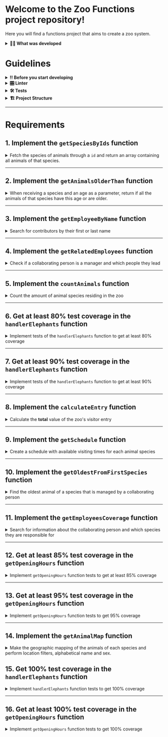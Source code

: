 # Welcome to the Zoo Functions project repository!

Here you will find a functions project that aims to create a zoo system.

<details>
<summary><strong>🧑‍💻 What was developed</strong></summary><br />

With `ES6` skills, `Higher Order Functions` and tests, the city hall has given you an important mission: organize the zoo's information! 🐘

I was responsible for developing functions that seek information about zoo animals such as: species and place of origin. In addition, I also looked for data on the people who collaborate with the maintenance and care of the zoo. 🧑‍🌾

The sequence of requirements for this project has been arranged in such a way as to provide the experience of understanding in practice how test-driven development helps ensure quality code. For this, tests were implemented for existing functions, realizing the use cases of your application and ensuring that it is working correctly! 🚀

<br />

</details>

# Guidelines

<details>
<summary><strong>‼ Before you start developing</strong></summary><br />

1. Clone the repository

   - Use the command: `git clone git@github.com:lucasdximenes/zoo-functions.git`

- Enter the repository folder you just cloned:

  - `cd zoo-functions`

2. Install dependencies

   - For this, use the following command: `npm install`

</details>

<details>
<summary><strong>🎛 Linter</strong></summary><br />

To run them locally in the project, run the commands below:

```bash
npm run lint
```

</details>

<details>
<summary><strong>🛠 Tests</strong></summary><br />

To have the tests run locally, make sure the node version on your machine is `16`:

```bash
node -v
```

If the version is different, you can use `nvm` to change the version with the following command:

```bash
nvm use 16
```

All project requirements will be tested **automatically** through `Jest`.
To test all functions in the terminal, just run the command below:

```bash
npm test
```

If you want to test only one function, run the command below:

```bash
npm test filename
```

For example:

```bash
npm test getSpeciesByIds
```

## Test Coverage

In this project you will need to implement tests for two functions already created: `handlerElephants` and `getOpeningHours`.

This coverage assesses the effectiveness of tests implemented according to requirements, determining whether they cover what was ordered or not.

⚠️ **Only the two requested functions will be tested and not the entire application!**

As you test the project, the percentage of total coverage will increase. For each test requirement, a percentage of coverage will be assessed.

To run and monitor the implementation of your test coverage, run the command below:

```bash
npm run test:coverage
```

When running the command you will get a result similar to this:

![Test Coverage](img/coverage.png)

In this project we will focus on covering _statements_ (ie the JavaScript statements). The percentage of coverage of the functions instructions will be evaluated, as highlighted in the figure below:

![Instruction Coverage](img/coverage_stmts.png)

In addition, the table will also show which rows are not yet covered by tests. That is, when there is no test case that executes that instruction.

Check with `npm test` that all test coverage items are passing correctly.

⚠️ **Attention**: beware of possible false positives!

When running the test coverage command, a `coverage` folder will be created, with an `index.html` file. This file presents a report of the coverage analysis. In this report it is possible to see which lines are **not** being covered by the tests.

⚠️ **Auto-evaluator does not necessarily evaluate your project in the order that the requirements appear in the readme. This is to make the evaluation process faster. So don't be scared if that happens, ok?**

</details>

<details>
<summary><strong>🏗 Project Structure</strong></summary><br />

In the root folder of the project, we have the folders `src`, `test`, `evaluator` and `data`.

The `src` folder is made up of files referring to each of the functions you will implement, the `data` folder contains the `zoo_data.js` file, which stores the data you will use to return information about the zoo.

This project also has some requirements for the implementation of tests. The `test` folder contains the files in which you will implement the unit tests corresponding to each function, the filename is the name of the target function plus the suffix `.test.js`.

**For example:** the `src/getOpeningHours.js` file will contain the implementation of the `getOpeningHours` function and the `test/getOpeningHours.test.js` file should contain the tests that you will develop related to it.

The `evaluator` folder contains the automated tests that will evaluate the your project; the contents of this folder must not be changed.

<details>
  <summary>
    The <code>zoo_data.js</code> file contains an <strong>object</strong> in the following format:
  </summary> <br />

```javascript
{
species: [
    {
      id: lionId,
      name: 'lions',
      popularity: 4,
      location: 'NE',
      availability: ['Tuesday', 'Thursday', 'Saturday', 'Sunday'],
      residents: [
        {
          name: 'Zena',
          sex: 'female',
          age: 12,
        }
      ],
    }
  ],
  employees: [
    {
      id: 'c5b83cb3-a451-49e2-ac45-ff3f54fbe7e1',
      firstName: 'Nigel',
      lastName: 'Nelson',
      managers: [burlId, helloId],
      responsibleFor: [lionId, tigersId],
    }
  ],
  hours: {
    Tuesday: { open: 8, close: 6 },
    Wednesday: { open: 8, close: 6 },
    Thursday: { open: 10, close: 8 },
    Friday: { open: 10, close: 8 },
    Saturday: { open: 8, close: 10 },
    Sunday: { open: 8, close: 8 },
    Monday: { open: 0, close: 0 },
  },
  prices: {
    adult: 49.99,
    senior: 24.99,
    child: 20.99,
  },
}
```

<details>
  <summary>
  The <code>species</code> array holds information for each zoo species
  </summary> <br />

| Key            | Description                                                                                                                                                                                                                                                        |
| -------------- | ------------------------------------------------------------------------------------------------------------------------------------------------------------------------------------------------------------------------------------------------------------------ |
| `id`           | is the species identifier                                                                                                                                                                                                                                          |
| `name`         | is the species name, eg `lions`                                                                                                                                                                                                                                    |
| `popularity`   | is the popularity of that species                                                                                                                                                                                                                                  |
| `location`     | is the region where the animal species came from, it can have the following values: <br> - `NE`: northeast; <br> - `NW`: northwest; <br> - `SE`: southeast; <br> - `SW`: southwest.                                                                                |
| `availability` | is the availability of visitation of the animals of this species                                                                                                                                                                                                   |
| `residents`    | is the information of the animals of that species that reside in the zoo, where: <br> - `name`: is the name of the animal, for example `'Zena'`; <br> - `sex`: is the sex of the animal, for example: `'female'` (female); <br> - `age`: is the age of the animal. |

</details>

<details>
  <summary>
  The <code>employees</code> array is where the information for each collaborating person is
  </summary> <br />

| Key              | Description                                                 |
| ---------------- | ----------------------------------------------------------- |
| `id`             | is this person's identifier                                 |
| `firstName`      | is that person's first name                                 |
| `lastName`       | is that person's last name                                  |
| `managers`       | are the `ids` of that person's leadership                   |
| `responsibleFor` | are the `ids` of the species this person is responsible for |

</details>

<details>
  <summary>
  The <code>hours</code> object stores information about the zoo's opening hours
  </summary> <br />

| Key                                                                                            | Description                                                                                                                  |
| ---------------------------------------------------------------------------------------------- | ---------------------------------------------------------------------------------------------------------------------------- |
| `Tuesday`<br> `Wednesday`<br> `Thursday`<br> `Friday`<br> `Saturday`<br> `Sunday`<br> `Monday` | are the days of the week: <br> - `open`: is the time that the zoo opens; <br> - `close`: it is the time that the zoo closes. |

</details>

<details>
  <summary>
    The <code>prices</code> object is responsible for storing information about the zoo entry value
  </summary> <br />

| Key      | Description                  |
| -------- | ---------------------------- |
| `adult`  | is the price for adults      |
| `senior` | is the price for the elderly |
| `child`  | is the price for children    |

</details>

</details>

<br />

⚠️ **Only the files indicated in the requirements must be changed, otherwise the tests may be compromised.**

All files strictly necessary to finish the project are already created, **not** being necessary to create other files.

</details>

---

# Requirements

## 1. Implement the `getSpeciesByIds` function

<details>
  <summary>
  Fetch the species of animals through a <code>id</code> and return an array containing all animals of that species.
  </summary> <br />

- Make the `getSpeciesByIds` function receive several parameters;

- Return an empty array if the function does not receive an `id`;

- Return the following information from the `data` file:

  - If the function receives only one `id`, return the species of the animal referring to this `id`;

  - If the function receives several `ids`, return all species referring to these `ids`.

**What will be tested:**

- If no parameters are received, it is necessary to return an empty array;

- When receiving as a parameter a single `id`, returns an array with the species referring to this `id`;

- When receiving more than one `id`, returns an array with the species referring to the `ids`.

</details>

---

## 2. Implement the `getAnimalsOlderThan` function

<details>
  <summary>
  When receiving a species and an age as a parameter, return if all the animals of that species have this age or are older.
  </summary> <br />

- Check that all animals of the species passed as a parameter have the minimum age:

  - Animals must be this age or older.

- Return a boolean value.

**What will be tested:**

- When passing the name of a species and an age, it tests if all the animals of this species have the specified minimum age.

</details>

---

## 3. Implement the `getEmployeeByName` function

<details>
  <summary>
    Search for contributors by their first or last name
  </summary> <br />

- Return an empty object if the function does not receive parameters;

- Return the information of the collaborating person if the parameter is equal to the name **or** equal to the last name in the following format:

```javascript
  {
    id: 'c5b83cb3-a451-49e2-ac45-ff3f54fbe7e1',
    firstName: 'Nigel',
    lastName: 'Nelson',
    managers: ['0e7b460e-acf4-4e17-bcb3-ee472265db83', 'fdb2543b-5662-46a7-badc-93d960fdc0a8'],
    responsibleFor: ['0938aa23-f153-4937-9f88-4858b24d6bce', 'e8481c1d-42ea-4610-8e11-1752cfc05a46'],
  }
```

**What will be tested:**

- Without parameters, it must return an empty object;

- When the first name of the collaborating person is informed, the object of the collaborating person must be returned;

- When the last name of the collaborating person is informed, the object of the collaborating person must be returned;

</details>

---

## 4. Implement the `getRelatedEmployees` function

<details>
  <summary>
    Check if a collaborating person is a manager and which people they lead
  </summary> <br />

Considering the good practice of breaking the code into smaller parts, the file will have two functions:

1.  `isManager` which will be responsible for checking if a collaborating person is a manager:

    - Return `true` if the `id` passed is a manager person;
    - Return `false` if the `id` passed is not a manager person.

2.  `getRelatedEmployees` which returns the people led by the management: - Use the `isManager` function to check if the person is a manager or not and do the following checks:

          - If the person is a manager, return an array containing the first and last names of the collaborating people managed by this person.

          Output example:

          ```javascript

          [ 'Burl Bethea', 'Hello Orloff', 'Emery Elser' ];

          ```

          - If the person is not a manager, trigger an error with the message: **'The id entered is not a manager collaborating person!'**.

          To throw the error, you will use the **Error** constructor function from the JavaScript standard library.

          Example:

          ```javascript

          throw new Error('The id entered is not a collaborating person manager!');

          ```

          You can read more about the [**Error** constructor function, at this link.](https://developer.mozilla.org/en-US/docs/Web/JavaScript/Reference/Global_Objects/Error)

    **What will be tested:**

- Returns `true` if the `id` passed is a manager person;

- Returns `false` if the `id` passed is not a manager person;

- If the `id` passed is the manager person, returns an array containing the name and surname of the collaborating people he is responsible for;

- If the `id` passed is **not** the manager person, it triggers an error with the message: `'The id entered is not a manager collaborating person!'`.

</details>

---

## 5. Implement the `countAnimals` function

<details>
  <summary>
    Count the amount of animal species residing in the zoo
  </summary> <br />

The `countAnimals` function is responsible for counting the number of animals residing in the zoo.

- Return the number of resident animals per species, if the function does not receive a parameter. The return must be an object whose name of each species is the key and the total number of animals (residents) of that species is the value. For example:

```javascript
  {
    lions: 4,
    // [...]
  }
```

- Return the amount of animals residing in the zoo of the passed species by parameter. For example:

  - when receiving the argument `{ specie: 'penguins' }`, it returns only the amount (number) of penguins residing in the zoo;

  - passing the argument `{ specie: 'giraffes', sex: 'female' }`, returns only the amount (number) of female giraffes residing in the zoo.

**What will be tested:**

- Without parameters, returns all species and the number of residents of each one;

- Taking as a parameter an object with the key `specie`, it returns the number of animals of that species;

- Taking as a parameter an object with the key `specie` and `sex`, it returns the number of animals of that species, in the selected sex.

</details>

---

## 6. Get at least 80% test coverage in the `handlerElephants` function

<details>
  <summary>
    Implement tests of the <code>handlerElephants</code> function to get at least 80% coverage
  </summary> <br />

This function returns information regarding the elephants as the argument passed:

| Argument       | Information                                                                         |
| -------------- | ----------------------------------------------------------------------------------- |
| `count`        | returns the amount of elephants                                                     |
| `names`        | returns an array listing the names of all elephants                                 |
| `averageAge`   | returns the average age of elephants                                                |
| `location`     | returns the location of elephants inside the Zoo                                    |
| `popularity`   | the popularity of elephants returns                                                 |
| `availability` | returns an array with the number of days when it is possible to visit the elephants |

> **Looking at the tip 👀:** Before starting to write the tests, read the `handlerElephants` function and try to understand it line by line

- Implement the tests in the files in the `test` folder that is at the root of the project;

- The `handlerElephants` function is already implemented, it is only necessary to create the tests;

- The function is case sensitive;

- Use the `npm test handlerElephants` command to check if your tests are passing;

- Use the `npm run test:coverage` command to test coverage.

**Cover will only check the highlighted features and not the entire application!**

⚠️ **Warning:** do not change the structure already implemented in the test files, just add the tests inside the `describe` block.

<details>
  <summary>
    💡 <strong>Tips of what you can try:</strong>
  </summary> <br />

⚠️ **Warning:** The topics below are just suggestions, feel free to test whatever you think is necessary as long as the feature coverage reaches at least 80%

- For the `count` argument must return the integer `4`;

- For the `names` argument it must return an array of names which has the name `Jefferson`;

- For the `averageAge` argument it should return a number close to `10.5`;

</details>

</details>

---

## 7. Get at least 90% test coverage in the `handlerElephants` function

<details>
  <summary>
    Implement tests of the <code>handlerElephants</code> function to get at least 90% coverage
  </summary> <br />

This function returns information regarding the elephants as the argument passed:

| Argument       | Information                                                                         |
| -------------- | ----------------------------------------------------------------------------------- |
| `count`        | returns the amount of elephants                                                     |
| `names`        | returns an array listing the names of all elephants                                 |
| `averageAge`   | returns the average age of elephants                                                |
| `location`     | returns the location of elephants inside the Zoo                                    |
| `popularity`   | the popularity of elephants returns                                                 |
| `availability` | returns an array with the number of days when it is possible to visit the elephants |

- The function is case sensitive;

- Use the `npm test handlerElephants` command to check if your tests are passing;

- Use the `npm run test:coverage` command to test coverage.

⚠️ **Warning:** do not change the structure already implemented in the test files, just add the tests inside the `describe` block.

<details>
  <summary>💡 <strong>Tips of what you can try:</strong>
  </summary> <br />

⚠️ **Warning:** The topics below are suggestions only, feel free to test whatever you feel is necessary as long as the feature coverage reaches at least 90%.

- For the `count` argument must return the integer `4`;

- For the `names` argument it must return an array of names which has the name `Jefferson`;

- For the `averageAge` argument it should return a number close to `10.5`;

- For the `location` argument it must return the string `NW`;

- The `popularity` argument must return a number equal to or greater than 5;

- For the `availability` argument it must return an array of days of the week that does not contain `Monday`;

- Not passing arguments the function must return `undefined`;

</details>

</details>

---

## 8. Implement the `calculateEntry` function

<details>
  <summary>
    Calculate the <strong>total</strong> value of the zoo's visitor entry
  </summary> <br />

The value of zoo tickets is calculated from the age group, where:

- `child`: are people **under** 18 years old;

- `adult`: people aged **greater than or equal** to 18 years old **and less** than 50 years old;

- `senior`: are people aged **greater than or equal to** 50 years old.

Considering the good practice of breaking the code into smaller parts, the file will have two functions, called `countEntrants` and `calculateEntry`.

Both functions receive an array in the following format:

```javascript
const entrants = [
  { name: "Lara Carvalho", age: 5 },
  { name: "Frederico Moreira", age: 5 },
  { name: "Pedro Henrique Carvalho", age: 5 },
  { name: "Maria Costa", age: 18 },
  { name: "Núbia Souza", age: 18 },
  { name: "Carlos Nogueira", age: 50 },
];
```

1. `countEntrants` will be responsible for calculating the number of visitors by age group:

It takes an array and should return an **object**. For that:

- Perform the sum of the number of visitors by age group;

- Return an object in a format like this: `{ child: 3, adult: 2, senior: 1 }`.

2. `calculateEntry` will be responsible for summing the entry value of people in the zoo:

It takes an array and should return the **total** sum of the ticket values. For that:

- Return `0` if no parameter is passed or is an empty array;

- Use the `countEntrants` function to have the total number of people per age group;

- Perform the sum of the ticket values ​​by age group. Your return should look something like this: `187.94`.

> **Keep an eye on the tip 👀:** The amount to be charged for the age range is also included in the data file.

**Example using the `calculateEntry` function:**

```javascript
calculateEntry(entrants);
```

**Exit:**

```javascript
187.94;
```

**What will be tested:**

In the `countEntrants` function:

- When receiving an array of visitors, returns an object with the count.

In the `calculateEntry` function:

- Returns 0 if no arguments are passed;

- Returns 0 if an empty object is passed;

- When receiving an array of people with 3 children, 2 adults and 1 older person, it returns the correct value;

- When receiving an array with 1 adult person returns the correct value;

- When receiving an array with 1 older person returns the correct value;

- When receiving an array with 1 child returns the correct value;

- When receiving an array with 1 child and 1 older person returns the correct value.

</details>

---

## 9. Implement the `getSchedule` function

<details>
  <summary>
    Create a schedule with available visiting times for each animal species
  </summary> <br />

Animal schedule information should be made available in a query to people visiting the zoo, who may want access to the schedule for a week, a day or a specific animal.

- Return an array with the days of the week when an animal is available for visitation if the function parameter is an animal. For example: `[ 'Tuesday', 'Thursday', 'Saturday', 'Sunday' ]`;

- Return all available times for each day of the week if the function:

  - do not receive parameter;

  - the parameter passed to the function is not an animal or a day;

  For that:

  - Create an object and add every day of the week as a key;

  - The values ​​of each day of the week must be an object, having the keys `officeHour` and `exhibition`:

    - `officeHour` must contain the text with the time that the zoo opens and closes on that day of the week;

    - `exhibition` must have an array with the name of all the animals available for visitation on that day of the week.

<details>
  <summary>
    The return should look like this:
  </summary> <br />

```javascript
{
  Tuesday: { // Day of the week
    officeHour: 'Open from 8am until 6pm', // n
    exhibition: [ 'lions', 'tigers', 'bears', 'penguins', 'elephants', 'giraffes' ],
  },
  Wednesday: {
    officeHour: 'Open from 8am until 6pm',
    exhibition: [ 'tigers', 'bears', 'penguins', 'otters', 'frogs', 'giraffes' ],
  },
  // [...]
}
```

</details>

- Return the animals available on the day, if the function parameter is only one day of the week;

> **Keep an eye on the tip 👀:** Break the problem down into smaller roles so it's easier to manage the responsibility of each one.

**What will be tested:**

- If the name of an animal is passed, it must return an array with the days it will be on display;

- Without parameters, returns the times for each day and which animals will be available;

- With parameters that are neither an animal nor a day, returns the times for each day and which animals will be available;

- If a single day is passed, returns the times for that day and which animals will be available.

</details>

---

## 10. Implement the `getOldestFromFirstSpecies` function

<details>
  <summary>
    Find the oldest animal of a species that is managed by a collaborating person
  </summary> <br />

The function receives an `id` parameter referring to the collaborating person and from that `id`:

- Find the collaborating person who has the `id` passed by parameter;

- Find the **first** animal species that the collaborating person is responsible for;

- Find the oldest animal of that species;

- Return an array with the information of the oldest animal of that species.

**What will be tested:**

- Passing the id of a collaborating person, it finds the first species of animal managed by that person, and returns an array with the name, sex and age of the oldest animal of that species.

</details>

---

## 11. Implement the `getEmployeesCoverage` function

<details>
  <summary>
    Search for information about the collaborating person and which species they are responsible for
  </summary> <br />

The function will receive an object as a parameter that will determine its behavior, being:

- `name`: the first name **or** of the person to be searched;

- `id`: the id of the person to be searched for.

And it should return an object in the following format:

```javascript
{
id: "4b40a139-d4dc-4f09-822d-ec25e819a5ad", // person id
fullName: "Sharonda Spry", // full name: firstName + lastName
species: [ "otters", "frogs" ], // species the person is responsible for
locations: [ "SE", "SW" ], // An array containing all species locations
}
```

For that:

- Return the corresponding person information when receiving an object with the `name` property:

  - the `name` property can have the first or last name of the contributing person as a value, so make sure your code works both ways.

- Return the information of the corresponding person when receiving an object with the `id` property;

- Return an array with the information of **all** the collaborating people if the function does not receive a parameter;

- Throw an error if the `id` is invalid.

**Examples of using the `getEmployeesCoverage` function:**

  <details>
    <summary>
      If the parameter is an object with name and id, return the information of the collaborating person
    </summary> <br />

**PROHIBITED:**

```javascript
getEmployeesCoverage({ name: "Sharonda" }); // name takes the first name as a parameter or
getEmployeesCoverage({ name: "Spry" }); // name takes the last name as a parameter or
getEmployeesCoverage({ id: "4b40a139-d4dc-4f09-822d-ec25e819a5ad" }); // receive an id as a parameter
```

**EXIT:**

```json
{
  "id": "4b40a139-d4dc-4f09-822d-ec25e819a5ad",
  "fullName": "Sharonda Spry",
  "species": ["otters", "frogs"],
  "locations": ["SE", "SW"]
}
```

</details>

  <details>
    <summary>
      If the function does not receive parameters, return an array with the information of <strong>all</strong> the collaborating people
    </summary> <br />

**PROHIBITED:**

```javascript
getEmployeesCoverage();
```

**EXIT:**

```javascript
[
  {
    id: "c5b83cb3-a451-49e2-ac45-ff3f54fbe7e1",
    fullName: "Nigel Nelson",
    species: ["lions", "tigers"],
    locations: ["NE", "NW"],
  },
  {
    id: "0e7b460e-acf4-4e17-bcb3-ee472265db83",
    fullName: "Burl Bethea",
    species: ["lions", "tigers", "bears", "penguins"],
    locations: ["NE", "NW", "NW", "SE"],
  },
  {
    id: "fdb2543b-5662-46a7-badc-93d960fdc0a8",
    fullName: "Hello Orloff",
    species: ["otters", "frogs", "snakes", "elephants"],
    locations: ["SE", "SW", "SW", "NW"],
  },
  // [...]
];
```

</details>

<details>
  <summary>
    If no person is found with first name, last name or id, throw an error
  </summary> <br />

If no person is found with the first name, last name or id, an error generated with the **Error** constructor function of the JavaScript standard library should be thrown with the message **"Invalid information"**. Example:

```javascript
throw new Error("Invalid information");
```

You can read more about the [**Error** constructor function, at this link.](https://developer.mozilla.org/en-US/docs/Web/JavaScript/Reference/Global_Objects/Error)

</details>

<br />

> **Keep an eye on the tip 👀:** Create functions that break tasks into smaller parts. For example, you can create a `getSpecies` function in charge only of fetching the name of the species that the person is responsible for.

**What will be tested:**

- If the options object has the `name` property, it returns only the corresponding person;

- The name property of the options object also works using the second name;

- If the options object has the `id` property, it returns only the corresponding person;

- Without parameters, returns a list with the coverage of all collaborating people;

- If there is no person with the specified `name` or `id`, an `error` will be thrown.

</details>

---

## 12. Get at least 85% test coverage in the `getOpeningHours` function

<details>
  <summary>
    Implement <code>getOpeningHours</code> function tests to get at least 85% coverage
  </summary> <br />

This function takes as arguments a day of the week and a time, and returns a message informing whether the zoo is open or not at that date and time.

> **Looking at the tip 👀:** Before starting to write the tests, read the `getOpeningHours` function and try to understand it line by line.

- Implement the tests in the files in the `test` folder that is at the root of the project;

- The `getOpeningHours` function is already implemented, it is only necessary to create the tests;

- Use the `npm test getOpeningHours` command to check if your tests are passing;

- Use the `npm run test:coverage` command to test coverage;

- The name of the day of the week passed as an argument must be in English;

- The time must have the following formatting `'XX:XX-XM'`;

- The hours will be validated in the `'AM'` and `'PM'` nomenclature;

- The function is not case sensitive;

**Cover will only check the highlighted features and not the entire application!**

⚠️ **Warning:** do not change the structure already implemented in the test files, just add the tests inside the `describe` block.

<details>
  <summary>
    💡 <strong>Tips of what you can try:</strong>
  </summary> <br />

⚠️ **Warning:** The topics below are just suggestions, feel free to test whatever you think is necessary as long as the feature coverage reaches at least 85%.

- Test not passing arguments. It should return the object:

```javascript
{
Tuesday: { open: 8, close: 6 },
Wednesday: { open: 8, close: 6 },
Thursday: { open: 10, close: 8 },
Friday: { open: 10, close: 8 },
Saturday: { open: 8, close: 10 },
Sunday: { open: 8, close: 8 },
Monday: { open: 0, close: 0 },
}
```

- For the arguments `Monday` and `09:00-AM` you must return the string `'The zoo is closed'` (Since the Zoo is always closed on Monday);

- For the arguments `Tuesday` and `09:00-AM` must return the string `'The zoo is open'`;

- For the arguments `Wednesday` and `09:00-PM` must return the string `'The zoo is closed'`;

</details>

</details>

---

## 13. Get at least 95% test coverage in the `getOpeningHours` function

<details>
  <summary>
    Implement <code>getOpeningHours</code> function tests to get 95% coverage
  </summary> <br />

This function takes as arguments a day of the week and a time, and returns a message informing whether the zoo is open or not at that date and time.

- Use the `npm test getOpeningHours` command to check if your tests are passing;

- Use the `npm run test:coverage` command to test coverage;

- The name of the day of the week passed as an argument must be in English;

- The time must have the following formatting `'XX:XX-XM'`;

- The hours will be validated in the `'AM'` and `'PM'` nomenclature;

- The function is not case sensitive.

⚠️ **Warning:** do not change the structure already implemented in the test files, just add the tests inside the `describe` block.

<details>
  <summary>
    💡 <strong>Tips of what you can try:</strong>
  </summary> <br />

⚠️ **Warning:** The topics below are just suggestions, feel free to test whatever you think is necessary as long as the feature coverage reaches at least 95%.

- Test not passing arguments. It should return the object:

```javascript
{
Tuesday: { open: 8, close: 6 },
Wednesday: { open: 8, close: 6 },
Thursday: { open: 10, close: 8 },
Friday: { open: 10, close: 8 },
Saturday: { open: 8, close: 10 },
Sunday: { open: 8, close: 8 },
Monday: { open: 0, close: 0 },
}
```

- For the arguments `Monday` and `09:00-AM` you must return the string `'The zoo is closed'` (Since the Zoo is always closed on Monday);

- For the arguments `Tuesday` and `09:00-AM` must return the string `'The zoo is open'`;

- For the arguments `Wednesday` and `09:00-PM` must return the string `'The zoo is closed'`;

- For the arguments `Thu` and `09:00-AM` should throw an exception with the message: `'The day must be valid. Example: Monday'`

- For the arguments `Friday` and `09:00-ZM` you should throw an exception with the message: `'The abbreviation must be \'AM\' or \'PM\''`;

- For the `Saturday` and `C9:00-AM` arguments should throw an exception with the message gem: `'The hour should represent a number'`;

- For the `Sunday` and `09:c0-AM` arguments you should throw an exception with the message: `'The minutes should represent a number'`;

</details>

</details>

---

## 14. Implement the `getAnimalMap` function

<details>
  <summary>
    Make the geographic mapping of the animals of each species and perform location filters, alphabetical name and sex.
  </summary> <br />

The `getAnimalMap` function is responsible for categorizing animals by location, in addition to filtering them by region, name and sex from a parameter. The structure of the function return is based on the species location:

```javascript
  {
    NE: [ /* data here */],
    NW: [/* data here */],
    SE: [/* data here */],
    SW: [/* data here */],
  }
```

The function parameters can be:

   <details>
     <summary>
      <code>includeNames: true</code>, which returns the names of animals in the following format:
     </summary> <br />

```javascript
  HUH: [
    { lions: ['Zena', 'Maxwell', 'Faustino', 'Dee'] },
    { giraffes: ['Gracia', 'Antone', 'Vicky', 'Clay', 'Arron', 'Bernard'] },
  ],
  // [...]
```

   </details>

<details>
  <summary>
    <code>sorted: true</code> which returns the names of animals in alphabetical order in the following format:
  </summary> <br />

```javascript
HUH: [
  { lions: ['Dee', 'Faustino', 'Maxwell', 'Zena'] },
  { giraffes: ['Antone', 'Arron', 'Bernard', 'Clay', 'Gracia', 'Vicky'] },
],
// [...]
```

</details>

<details>
  <summary>
    <code>sex: male</code> or <code>sex: female</code> returns the <strong>name</strong> of animals that are male or female in the following format:
  </summary><br />

```javascript
  HUH: [
    { lions: ['Zena', 'Dee'] },
    { giraffes: ['Gracia', 'Vicky'] },
  ],
  // [...]
```

⚠️ **Warning:** If the parameter is `{ sex: male }`, return only the name of male animals and if the parameter is `{ sex: female }`, return only the name of female animals.

</details>

<details>
  <summary>
  If the function does not receive a parameter, the animal species must be categorized by location and must return an object in the following format:
  </summary> <br />

```javascript
{
  NE: ['lions', 'giraffes'],
  NW: ['tigers', 'bears', 'elephants'],
  SE: ['penguins', 'otters'],
  SW: ['frogs', 'snakes'],
}
```

</details>

For that:

- Return the species of all animals categorized by location if the function:

  - do not receive parameter;

  - do not receive the `{includesName: true}` parameter and only receive the `{sex: female}` parameter;

  - do not receive the `{includesName: true}` parameter and only receive the `{sex: female, sorted: true}` parameter.

- Return the species and the name of the animals if the function only receives the parameter `{includesName: true}`;

- Return the species and the name of the animals in alphabetical order if the function receives the parameter `{includesName: true, sorted: true}`;

- Return the species and name of animals filtered by sex:

  - Return the species and the name of the female animals, if the function parameter is `{includesName: true, sex: female}`;

  - Return the species and the name of the male animals, if the function parameter is `{includesName: true, sex: male}`;

- Return the species and the name of the animals filtered by sex and alphabetical order:

  - Return the species and the name of the female animals in alphabetical order, if the function parameter is `{includesName: true, sex: female, sorted: true}`;

  - Return the species and name of male animals in alphabetical order, if the function parameter is `{includesName: true, sex: male, sorted: true}`;

> **Keep an eye on the tip 👀:** You don't need to differentiate the sex filters between `female` or `male`, just by `sex`.

**What will be tested:**

- No parameters, returns animals categorized by location;

- Without `includeNames` option specified, returns animals categorized by location;

- With the `includeNames: true` option specified, returns animal names;

- With `sorted: true` option specified, returns sorted animal names;

- With `sex: 'female'` or `sex: 'male'` specified, returns only male/female animal names;

- With the `sex: 'female'` or `sex: 'male'` option specified and the `sorted: true` option specified, return only male/female animal names with the animal names sorted;

</details>

## 15. Get 100% test coverage in the `handlerElephants` function

<details>
  <summary>
    Implement <code>handlerElephants</code> function tests to get 100% coverage
  </summary> <br />

This function returns information regarding the elephants as the argument passed:

| Argument       | Information                                                                         |
| -------------- | ----------------------------------------------------------------------------------- |
| `count`        | returns the amount of elephants                                                     |
| `names`        | returns an array listing the names of all                                           |
| elephants      |
| `averageAge`   | returns the average age of elephants                                                |
| `location`     | returns the location of elephants inside the Zoo                                    |
| `popularity`   | the popularity of elephants returns                                                 |
| `availability` | returns an array with the number of days when it is possible to visit the elephants |

- The function is case sensitive;

- Use the `npm test handlerElephants` command to check if your tests are passing;

- Use the `npm run test:coverage` command to test coverage.

⚠️ **Warning:** do not change the structure already implemented in the test files, just add the tests inside the `describe` block.

<details>
  <summary>
    💡 <strong>Tips of what you can try:</strong>
  </summary> <br />

⚠️ **Warning:** The topics below are just suggestions, feel free to test whatever you feel is necessary as long as the function coverage reaches 100%.

- For the `count` argument must return the integer `4`;

- For the `names` argument it must return an array of names which has the name `Jefferson`;

- For the `averageAge` argument it should return a number close to `10.5`;

- For the `location` argument it must return the string `NW`;

- The `popularity` argument must return a number equal to or greater than 5;

- For the `availability` argument it must return an array of days of the week that does not contain `Monday`;

- Not passing arguments the function must return `undefined`;

- Passing an empty object as an argument (`{}`) must return the string `'Invalid parameter, a string is required'`;

- Passed a string that does not include a functionality, it must return `null`.

</details>
</details>

---

## 16. Get at least 100% test coverage in the `getOpeningHours` function

<details>
  <summary>
    Implement <code>getOpeningHours</code> function tests to get 100% coverage
  </summary> <br />

This function takes as arguments a day of the week and a time, and returns a message informing whether the zoo is open or not at that date and time.

- Use the `npm test getOpeningHours` command to check if your tests are passing;

- Use the `npm run test:coverage` command to test coverage;

- The name of the day of the week passed as an argument must be in English;

- The time must have the following formatting `'XX:XX-XM'`;

- The hours will be validated in the `'AM'` and `'PM'` nomenclature;

- The function is not case sensitive.

⚠️ **Warning:** do not change the structure already implemented in the test files, just add the tests inside the `describe` block.

  <details>
  <summary>
    💡 <strong>Tips of what you can try:</strong>
  </summary> <br />

⚠️ **Warning:** The topics below are just suggestions, feel free to test what you think is necessary as long as the function coverage reaches at least 100%.

- Test not passing arguments. It should return the object:

```javascript
{
Tuesday: { open: 8, close: 6 },
Wednesday: { open: 8, close: 6 },
Thursday: { open: 10, close: 8 },
Friday: { open: 10, close: 8 },
Saturday: { open: 8, close: 10 },
Sunday: { open: 8, close: 8 },
Monday: { open: 0, close: 0 },
}
```

- For the arguments `Monday` and `09:00-AM` you must return the string `'The zoo is closed'` (Since the Zoo is always closed on Monday);

- For the arguments `Tuesday` and `09:00-AM` must return the string `'The zoo is open'`;

- For the arguments `Wednesday` and `09:00-PM` must return the string `'The zoo is closed'`;

- For the arguments `Thu` and `09:00-AM` should throw an exception with the message: `'The day must be valid. Example: Monday'`

- For the arguments `Friday` and `09:00-ZM` you should throw an exception with the message: `'The abbreviation must be \'AM\' or \'PM\''`;

- For the arguments `Saturday` and `C9:00-AM` should throw an exception with the message: `'The hour should represent a number'`;

- For the `Sunday` and `09:c0-AM` arguments you should throw an exception with the message: `'The minutes should represent a number'`;

- For the `Monday` and `13:00-AM` arguments should throw an exception with the message: `'The hour must be between 0 and 12'`;

- For the `Tuesday` and `09:60-AM` arguments you should throw an exception with the message: `'The minutes must be between 0 and 59'`.

</details>

</details>
